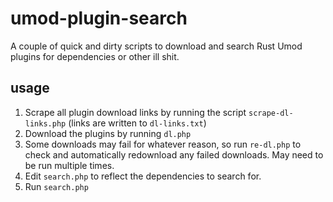# umod-plugin-search
A couple of quick and dirty scripts to download and search Rust Umod plugins for dependencies or other ill shit.

## usage
1. Scrape all plugin download links by running the script `scrape-dl-links.php` (links are written to `dl-links.txt`)
2. Download the plugins by running `dl.php`
3. Some downloads may fail for whatever reason, so run `re-dl.php` to check and automatically redownload any failed downloads. May need to be run multiple times.
4. Edit `search.php` to reflect the dependencies to search for. 
5. Run `search.php`
